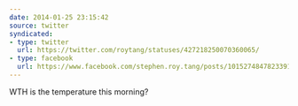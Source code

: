 ```yaml
---
date: 2014-01-25 23:15:42
source: twitter
syndicated:
- type: twitter
  url: https://twitter.com/roytang/statuses/427218250070360065/
- type: facebook
  url: https://www.facebook.com/stephen.roy.tang/posts/10152748478233912
---
```


WTH is the temperature this morning?
